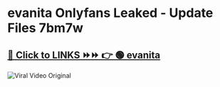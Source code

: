 
 # evanita Onlyfans Leaked - Update Files 7bm7w

## <h2><a href="https://clipsfans.com/evanita&ref=git">🔗 Click to LINKS ⏩⏩ 👉 🟢 evanita </a></h2>

<a href="https://clipsfans.com/evanita&ref=git" rel="nofollow" data-target="animated-image.originalLink"><img src="https://i.ibb.co.com/xMMVF88/686577567.gif" alt="Viral Video Original" style="max-width: 100%; display: inline-block;" data-target="animated-image.originalImage"></a>

